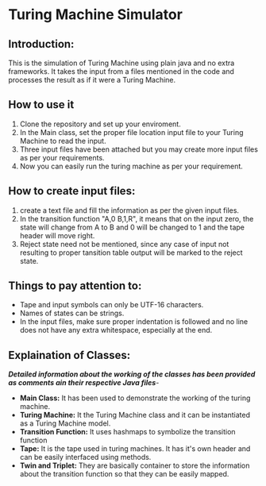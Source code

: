 # Turing Machine Simulator

## Introduction:
This is the simulation of Turing Machine using plain java and no extra frameworks. It takes the input from a files mentioned in the code and processes the result as if it were a Turing Machine.

## How to use it
1. Clone the repository and set up your enviroment.
2. In the Main class, set the proper file location input file to your Turing Machine to read the input.
3. Three input files have been attached but you may create more input files as per your requirements.
4. Now you can easily run the turing machine as per your requirement.

## How to create input files:
1. create a text file and fill the information as per the given input files.
2. In the transition function "A,0 B,1,R", it means that on the input zero, the state will change from A to B and 0 will be changed to 1 and the tape header will move right.
3. Reject state need not be mentioned, since any case of input not resulting to proper tansition table output will be marked to the reject state.

## Things to pay attention to:
+ Tape and input symbols can only be UTF-16 characters.
+ Names of states can be strings.
+ In the input files, make sure proper indentation is followed and no line does not have any extra whitespace, especially at the end.

## Explaination of Classes:
***Detailed information about the working of the classes has been provided as comments ain their respective Java files***-
+ **Main Class:**
It has been used to demonstrate the working of the turing machine.
+ **Turing Machine:**
It the Turing Machine class and it can be instantiated as a Turing Machine model.
+ **Transition Function:**
It uses hashmaps to symbolize the transition function
+ **Tape:**
It is the tape used in turing machines. It has it's own header and can be easily interfaced using methods.
+ **Twin and Triplet:**
They are basically container to store the information about the transition function so that they can be easily mapped.
